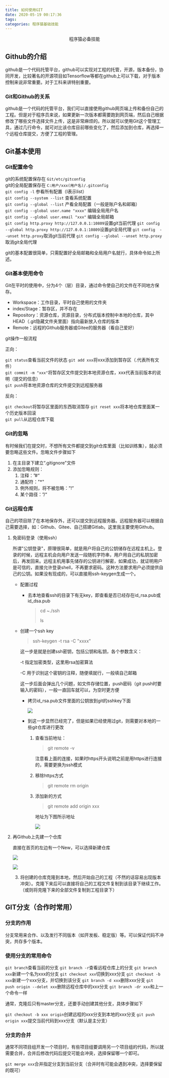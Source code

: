 ```yaml
---
title: 如何使用GIT
date: 2020-05-19 00:17:36
tags:
categories: 程序猿基础技能
---
```

<p align="center">
    程序猿必备技能
</p>
<!--more-->

## Github的介绍

github是一个代码托管平台，github可以实现对工程的托管，开源，版本备份，协同开发，比较著名的开源项目如Tensorflow等都在github上可以下载，对于版本控制来说非常重要。对于工科来讲特别重要。

### Git和Github的关系

github是一个代码的托管平台，我们可以直接使用github网页端上传和备份自己的工程。但是对于程序员来说，如果更新一次版本都需要跑到网页端，然后自己根据修改了哪些文件选择文件上传，这是非常麻烦的。所以就可以使用Git这个管理工具，通过几行命令，就可对比该仓库目前哪些变化了，然后添加到仓库，再选择一个远程仓库提交，方便了工程的管理。
## Git基本使用
### Git配置命令
git的系统配置保存在 `Git/etc/gitconfig`  
git的全局配置保存在 `C:用户/xxx(用户名)/.gitconfig`  
`git config -l` 参看所有配置（l表示list）  
`git config --system --list` 查看系统配置  
`git config --global --list` 产看全局配置（一般是账户名和邮箱）  
`git config --global user.name "xxxx"` 编辑全局用户名  
`git config --global user.email "xxx"` 编辑全局邮箱  
`git config http.proxy http://127.0.0.1:10809`设置git当前代理
`git config --global http.proxy http://127.0.0.1:10809`设置git全局代理
`git config  --unset http.proxy`取消git当前代理
`git config --global --unset http.proxy`取消git全局代理

git的基本配置很简单，只需配置好全局邮箱和全局用户名就行，具体命令如上所述。
### Git基本使用命令
Git在平时的使用中，分为4个（层）目录，通过命令使自己的文件在不同地方保存。

* Workspace：工作目录，平时自己使用的文件夹
* index/Stage：暂存区，并不存在
* Repository：资源仓库，资源目录，分布式版本控制中本地的仓库，其中HEAD（.git隐藏文件夹里面）指向最新放入仓库的版本
* Remote：远程的Github服务器或Gitee的服务器（看自己爱好）

git操作一般流程

正向：

`git status`查看当前文件的状态
`git add xxx`将xxx添加到暂存区（.代表所有文件）  
`git commit -m "xxx"`将暂存区文件提交到本地资源仓库，xxx代表当前版本的说明（提交的信息）  
`git push`将本地资源仓库的文件提交到远程服务器

反向：

`git checkout`将暂存区里面的东西取消暂存 
`git reset xxx`将本地仓库里面某一个历史版本回滚  
`git pull`从远程仓库下载  

### Git的忽略

有时候我们在提交时，不想所有文件都提交到git仓库里面（比如训练集），就必须要忽略这些文件。忽略文件步骤如下

1. 在主目录下建立“.gitignore"文件
2. 添加忽略规则：
   1. 注释：”#“
   2. 通配符："*"
   3. 例外规则，将不被忽略：”!”
   4. 某个路径：”/“

### Git远程仓库

自己的项目除了在本地保存外，还可以提交到远程服务器。远程服务器可以根据自己需要选择，如：Github、Gitee、自己搭建Gitlab。这里我主要使用Github。

1. 免密码登录（使用ssh）

   所谓"公钥登录"，原理很简单，就是用户将自己的公钥储存在远程主机上。登录的时候，远程主机会向用户发送一段随机字符串，用户用自己的私钥加密后，再发回来。远程主机用事先储存的公钥进行解密，如果成功，就证明用户是可信的，直接允许登录shell，不再要求密码。这种方法要求用户必须提供自己的公钥。如果没有现成的，可以直接用ssh-keygen生成一个。

   * 配置过程

     * 去本地查看ssh的目录下有无key，即查看是否已经存在id_rsa.pub或id_dsa.pub

       > cd ~./ssh
       >
       > ls
     
   * 创建一个ssh key

     > ssh-keygen -t rsa -C "xxxx"

     这一步是就是创建ssh密钥，包括公钥和私钥，各个参数含义：

     -t 指定加密类型，这里用rsa加密算法

     -C 用于识别这个密钥的注释，随便填就行，一般填自己邮箱

     这一步后面会弹出几个问题，如文件存储位置，push密码（git push时要输入的密码），一般一直回车就可以，为空时更方便

     * 拷贝id_rsa.pub文件里面的公钥放到git的sshkey下面

       ![](https://pic-1302177449.cos.ap-chongqing.myqcloud.com//blog_pic/20210308193100.png)
       
     * 到这一步显然已经完了，但是如果已经使用过git，则需要对本地的一些git仓库进行更改

       1. 查看当前地址：

          > git remote -v

          注意看上面的连接，如果时https开头说明之前是用https进行连接的，需要更换为ssh模式

       2. 移除https方式

          > git remote rm origin

       3. 添加新的方式

          > git remote add origin xxx

          地址为下图所示地址

          ![](https://pic-1302177449.cos.ap-chongqing.myqcloud.com//blog_pic/20210308193119.png)

2. 再Github上先建一个仓库

   直接在首页的左边有一个New，可以选择新建仓库

   ![](https://pic-1302177449.cos.ap-chongqing.myqcloud.com//blog_pic/20210308193127.png)

   ![](https://pic-1302177449.cos.ap-chongqing.myqcloud.com//blog_pic/20210308193205.png)

   3. 将创建的仓库克隆到本地，然后开始自己的工程（不然的话容易出现版本冲突）。克隆下来后可以直接将自己的工程文件复制到该目录下继续工作。（或则将克隆下来的全部文件复制到工程目录下）

## GIT分支（合作时常用）

### 分支的作用

分支常用来合作、以及发行不同版本（如开发板、稳定版）等。可以保证代码不冲突，共存多个版本。

### 使用分支的常用命令

`git branch`查看当前的分支
`git branch -r`查看远程仓库上的分支
`git branch xxx`新建一个名为xxx的分支
`git checkout xxx`切换到xxx分支
`git checkout -b xxx`新建一个xxx分支，并切换到该分支
`git branch -d xxx`删除xxx分支
`git push origin --delet xxx`删除远程仓库中的xxx分支
`git branch -dr xxx`和上一个命令一样

通常，克隆后只有master分支，还要手动创建其他分支，具体步骤如下

`git checkout -b xxx origin`创建远程的xxx分支到本地的xxx分支
`git push origin xxx`提交当前代码到xxx分支（默认是主分支）

### 分支的合并

通常不同项目组开发一个项目时，有些项目组要调用另一个项目组的代码，所以就需要合并，合并后修改代码后提交可能会冲突，选择保留哪一个即可。

`git merge xxx`合并指定分支到当前分支（合并时有可能会遇到冲突，选择要保留的既可）